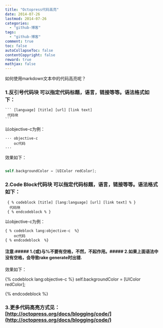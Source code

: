 ```yaml
---
title: "Octopress代码高亮"
date: 2014-07-26
lastmod: 2014-07-26
categories:
  - "github-博客"
tags:
  - "github-博客"
comment: true
toc: false
autoCollapseToc: false
contentCopyright: false
reward: true
mathjax: false
---
```


如何使用markdown文本中的代码高亮呢？


### 1.反引号代码块   可以指定代码标题，语言，链接等等。语法格式如下：

    ``` [language] [title] [url] [link text]
     代码块
    ```
以objective-c为例：

    ··· objective-c 
        oc代码
    ···

效果如下：

``` objective-c 

self.backgroundColor = [UIColor redColor];

```

### 2.Code Block代码块   可以指定代码标题，语言，链接等等。语法格式如下：

     { % codeblock [title] [lang:language] [url] [link text] % }
      代码块
     { % endcodeblock % }
 以objective-c为例：
 
    { % codeblock lang:objective-c  %} 
        oc代码
    { % endcodeblock  %} 
#### 注意:##### 1.{或}与%不要有空格，不然，不起作用。##### 2.如果上面语法中没有空格，会导致rake generate时出错.    
效果如下：

{% codeblock lang:objective-c %} 
self.backgroundColor = [UIColor redColor];

{% endcodeblock %}

### 3.更多代码高亮方式见：[http://octopress.org/docs/blogging/code/](http://octopress.org/docs/blogging/code/)